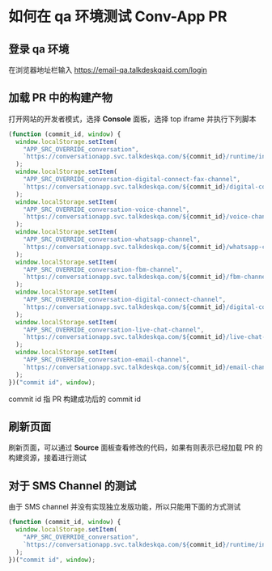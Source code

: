# 如何在 qa 环境测试 Conv-App PR

## 登录 qa 环境

在浏览器地址栏输入 https://email-qa.talkdeskqaid.com/login

## 加载 PR 中的构建产物

打开网站的开发者模式，选择 **Console** 面板，选择 top iframe 并执行下列脚本

```js
(function (commit_id, window) {
  window.localStorage.setItem(
    "APP_SRC_OVERRIDE_conversation",
    `https://conversationapp.svc.talkdeskqa.com/${commit_id}/runtime/index.html`,
  );
  window.localStorage.setItem(
    "APP_SRC_OVERRIDE_conversation-digital-connect-fax-channel",
    `https://conversationapp.svc.talkdeskqa.com/${commit_id}/digital-connect-fax-channel/remoteEntry.js`,
  );
  window.localStorage.setItem(
    "APP_SRC_OVERRIDE_conversation-voice-channel",
    `https://conversationapp.svc.talkdeskqa.com/${commit_id}/voice-channel/remoteEntry.js`,
  );
  window.localStorage.setItem(
    "APP_SRC_OVERRIDE_conversation-whatsapp-channel",
    `https://conversationapp.svc.talkdeskqa.com/${commit_id}/whatsapp-channel/remoteEntry.js`,
  );
  window.localStorage.setItem(
    "APP_SRC_OVERRIDE_conversation-fbm-channel",
    `https://conversationapp.svc.talkdeskqa.com/${commit_id}/fbm-channel/remoteEntry.js`,
  );
  window.localStorage.setItem(
    "APP_SRC_OVERRIDE_conversation-digital-connect-channel",
    `https://conversationapp.svc.talkdeskqa.com/${commit_id}/digital-connect-channel/remoteEntry.js`,
  );
  window.localStorage.setItem(
    "APP_SRC_OVERRIDE_conversation-live-chat-channel",
    `https://conversationapp.svc.talkdeskqa.com/${commit_id}/live-chat-channel/remoteEntry.js`,
  );
  window.localStorage.setItem(
    "APP_SRC_OVERRIDE_conversation-email-channel",
    `https://conversationapp.svc.talkdeskqa.com/${commit_id}/email-channel/remoteEntry.js`,
  );
})("commit id", window);
```

commit id 指 PR 构建成功后的 commit id

## 刷新页面

刷新页面，可以通过 **Source** 面板查看修改的代码，如果有则表示已经加载 PR 的构建资源，接着进行测试

## 对于 SMS Channel 的测试

由于 SMS channel 并没有实现独立发版功能，所以只能用下面的方式测试

```js
(function (commit_id, window) {
  window.localStorage.setItem(
    "APP_SRC_OVERRIDE_conversation",
    `https://conversationapp.svc.talkdeskqa.com/${commit_id}/runtime/index.html`,
  );
})("commit id", window);
```
